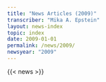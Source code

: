 ```yaml
---
title: "News Articles (2009)"
transcriber: "Mika A. Epstein"
layout: news-index
topic: index
date: 2009-01-01
permalink: /news/2009/
newsyear: "2009"
---
```


{{< news >}}
